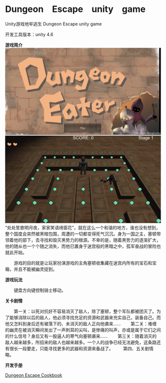 # Dungeon　Escape　unity　game
Unity游戏地牢逃生 Dungeon Escape unity game

开发工具版本：unity 4.6

**游戏简介**
![screenshot][1]
![screenshot][2]
　　“处处笙歌明月夜，家家笑语绮窗花”，就在这么一个和谐的地方，谁也没有想到，整个国度会突然被黑暗包围，周遭的一切都变得死气沉沉。身为一国之主，塞顿带领着他的部下，去寻找和毁灭黑势力的根源。不幸的是，随着黑势力的逐渐扩大，他的随从也一个个随之消失，而他已置身于迷宫般的黑暗之中，孤军奋战的冒险也就此开始。

　　游戏的目的就是让玩家扮演游戏的主角塞顿收集藏在迷宫内所有的宝石和宝箱，并且不能被幽灵捉到。

**游戏玩法**

　　键盘方向键控制骑士移动。

**关卡剧情**

　　第一关：以死对抗好不容易消灭了敌人，除了塞顿，整个军队都被团灭了。为了能够消除以后的敌人，他必须寻找充足的资源和武器来充实自己，装备自己。而他又怎料到身后还有被落下的、未消灭的敌人正向他袭来……
　　第二关：难缠的幽灵在被消灭瞬间发出了一声刺耳的尖叫，是惨痛的叫声，亦或是属于它们之间的什么信号？身后又有一股逼人的寒气向塞顿袭来……
　　第三关：随着消灭的敌人越来越多，所招来的敌人也越来越多。一个人的战争已经无法避免，这条路还有很长一段要走，只能寻找更多的武器和资源来备战了。
　　第四、五关剧情略。

**开发手册**

[Dungeon Escape Cookbook][3]


  [1]: https://github.com/wangsunhong/Dungeon-Escape-unity-game/blob/master/screenshot.png
  [2]: https://github.com/wangsunhong/Dungeon-Escape-unity-game/blob/master/screenshot2.png
  [3]: https://github.com/wangsunhong/Dungeon-Escape-unity-game/blob/master/Dungeon%20Escape%20Cookbook.pdf
